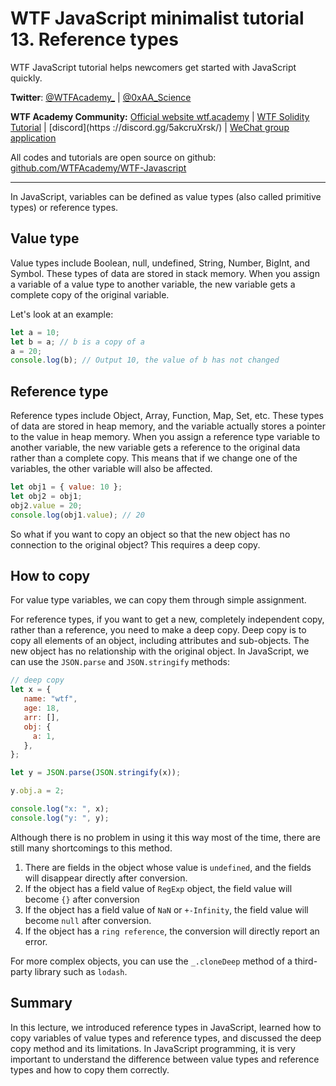 # WTF JavaScript minimalist tutorial 13. Reference types

WTF JavaScript tutorial helps newcomers get started with JavaScript quickly.

**Twitter**: [@WTFAcademy_](https://twitter.com/WTFAcademy_) | [@0xAA_Science](https://twitter.com/0xAA_Science)

**WTF Academy Community:** [Official website wtf.academy](https://wtf.academy/) | [WTF Solidity Tutorial](https://github.com/AmazingAng/WTFSolidity) | [discord](https ://discord.gg/5akcruXrsk/) | [WeChat group application](https://docs.google.com/forms/d/e/1FAIpQLSe4KGT8Sh6sJ7hedQRuIYirOoZK_85miz3dw7vA1-YjodgJ-A/viewform?usp=sf_link)

All codes and tutorials are open source on github: [github.com/WTFAcademy/WTF-Javascript](https://github.com/WTFAcademy/WTF-Javascript)

---

In JavaScript, variables can be defined as value types (also called primitive types) or reference types.

## Value type

Value types include Boolean, null, undefined, String, Number, BigInt, and Symbol. These types of data are stored in stack memory. When you assign a variable of a value type to another variable, the new variable gets a complete copy of the original variable.

Let's look at an example:

```javascript
let a = 10;
let b = a; // b is a copy of a
a = 20;
console.log(b); // Output 10, the value of b has not changed
```

## Reference type

Reference types include Object, Array, Function, Map, Set, etc. These types of data are stored in heap memory, and the variable actually stores a pointer to the value in heap memory. When you assign a reference type variable to another variable, the new variable gets a reference to the original data rather than a complete copy. This means that if we change one of the variables, the other variable will also be affected.

```javascript
let obj1 = { value: 10 };
let obj2 = obj1;
obj2.value = 20;
console.log(obj1.value); // 20
```

So what if you want to copy an object so that the new object has no connection to the original object? This requires a deep copy.

## How to copy

For value type variables, we can copy them through simple assignment.

For reference types, if you want to get a new, completely independent copy, rather than a reference, you need to make a deep copy. Deep copy is to copy all elements of an object, including attributes and sub-objects. The new object has no relationship with the original object. In JavaScript, we can use the `JSON.parse` and `JSON.stringify` methods:

```js
// deep copy
let x = {
   name: "wtf",
   age: 18,
   arr: [],
   obj: {
     a: 1,
   },
};

let y = JSON.parse(JSON.stringify(x));

y.obj.a = 2;

console.log("x: ", x);
console.log("y: ", y);
```

Although there is no problem in using it this way most of the time, there are still many shortcomings to this method.

1. There are fields in the object whose value is `undefined`, and the fields will disappear directly after conversion.
2. If the object has a field value of `RegExp` object, the field value will become `{}` after conversion
3. If the object has a field value of `NaN` or `+-Infinity`, the field value will become `null` after conversion.
4. If the object has a `ring reference`, the conversion will directly report an error.

For more complex objects, you can use the `_.cloneDeep` method of a third-party library such as `lodash`.

## Summary

In this lecture, we introduced reference types in JavaScript, learned how to copy variables of value types and reference types, and discussed the deep copy method and its limitations. In JavaScript programming, it is very important to understand the difference between value types and reference types and how to copy them correctly.
